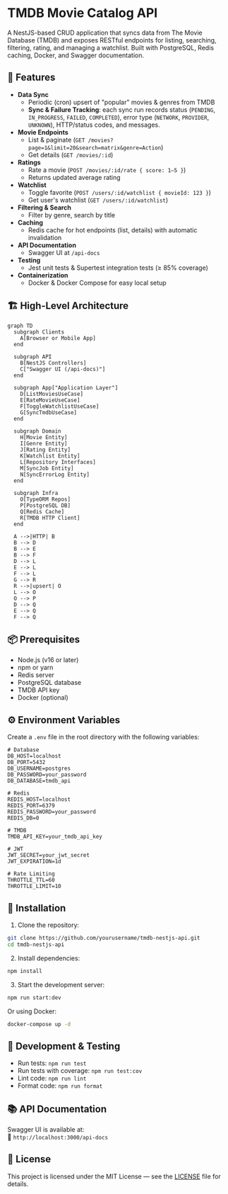 # TMDB Movie Catalog API

A NestJS-based CRUD application that syncs data from The Movie Database (TMDB) and exposes RESTful endpoints for listing, searching, filtering, rating, and managing a watchlist. Built with PostgreSQL, Redis caching, Docker, and Swagger documentation.

## 🚀 Features

- **Data Sync**  
  - Periodic (cron) upsert of "popular" movies & genres from TMDB  
  - **Sync & Failure Tracking**: each sync run records status (`PENDING`, `IN_PROGRESS`, `FAILED`, `COMPLETED`), error type (`NETWORK`, `PROVIDER`, `UNKNOWN`), HTTP/status codes, and messages.  
- **Movie Endpoints**  
  - List & paginate (`GET /movies?page=1&limit=20&search=matrix&genre=Action`)  
  - Get details (`GET /movies/:id`)  
- **Ratings**  
  - Rate a movie (`POST /movies/:id/rate { score: 1–5 }`)  
  - Returns updated average rating  
- **Watchlist**  
  - Toggle favorite (`POST /users/:id/watchlist { movieId: 123 }`)  
  - Get user's watchlist (`GET /users/:id/watchlist`)  
- **Filtering & Search**  
  - Filter by genre, search by title  
- **Caching**  
  - Redis cache for hot endpoints (list, details) with automatic invalidation  
- **API Documentation**  
  - Swagger UI at `/api-docs`  
- **Testing**  
  - Jest unit tests & Supertest integration tests (≥ 85% coverage)  
- **Containerization**  
  - Docker & Docker Compose for easy local setup  

## 🏗 High-Level Architecture

```mermaid
graph TD
  subgraph Clients
    A[Browser or Mobile App]
  end

  subgraph API
    B[NestJS Controllers]
    C["Swagger UI (/api-docs)"]
  end

  subgraph App["Application Layer"]
    D[ListMoviesUseCase]
    E[RateMovieUseCase]
    F[ToggleWatchlistUseCase]
    G[SyncTmdbUseCase]
  end

  subgraph Domain
    H[Movie Entity]
    I[Genre Entity]
    J[Rating Entity]
    K[Watchlist Entity]
    L[Repository Interfaces]
    M[SyncJob Entity]
    N[SyncErrorLog Entity]
  end

  subgraph Infra
    O[TypeORM Repos]
    P[PostgreSQL DB]
    Q[Redis Cache]
    R[TMDB HTTP Client]
  end

  A -->|HTTP| B
  B --> D
  B --> E
  B --> F
  D --> L
  E --> L
  F --> L
  G --> R
  R -->|upsert| O
  L --> O
  O --> P
  D --> Q
  E --> Q
  F --> Q
```

## 📦 Prerequisites

- Node.js (v16 or later)
- npm or yarn
- Redis server
- PostgreSQL database
- TMDB API key
- Docker (optional)

## ⚙️ Environment Variables

Create a `.env` file in the root directory with the following variables:

```env
# Database
DB_HOST=localhost
DB_PORT=5432
DB_USERNAME=postgres
DB_PASSWORD=your_password
DB_DATABASE=tmdb_api

# Redis
REDIS_HOST=localhost
REDIS_PORT=6379
REDIS_PASSWORD=your_password
REDIS_DB=0

# TMDB
TMDB_API_KEY=your_tmdb_api_key

# JWT
JWT_SECRET=your_jwt_secret
JWT_EXPIRATION=1d

# Rate Limiting
THROTTLE_TTL=60
THROTTLE_LIMIT=10
```

## 🚀 Installation

1. Clone the repository:
```bash
git clone https://github.com/yourusername/tmdb-nestjs-api.git
cd tmdb-nestjs-api
```

2. Install dependencies:
```bash
npm install
```

3. Start the development server:
```bash
npm run start:dev
```

Or using Docker:
```bash
docker-compose up -d
```

## 🧪 Development & Testing

- Run tests: `npm run test`
- Run tests with coverage: `npm run test:cov`
- Lint code: `npm run lint`
- Format code: `npm run format`

## 📚 API Documentation

Swagger UI is available at:  
📍 `http://localhost:3000/api-docs`

## 📝 License

This project is licensed under the MIT License — see the [LICENSE](LICENSE) file for details.
